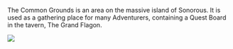 The Common Grounds is an area on the massive island of Sonorous. It is used as a gathering place for many Adventurers, containing a Quest Board in the tavern, The Grand Flagon.

![](https://imgur.com/Y5r53mt)

